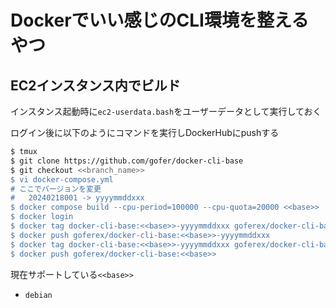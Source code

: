 # Dockerでいい感じのCLI環境を整えるやつ


## EC2インスタンス内でビルド

インスタンス起動時に`ec2-userdata.bash`をユーザーデータとして実行しておく

ログイン後に以下のようにコマンドを実行しDockerHubにpushする
```sh
$ tmux
$ git clone https://github.com/gofer/docker-cli-base
$ git checkout <<branch_name>>
$ vi docker-compose.yml
# ここでバージョンを変更
#   20240218001 -> yyyymmddxxx
$ docker compose build --cpu-period=100000 --cpu-quota=20000 <<base>>
$ docker login
$ docker tag docker-cli-base:<<base>>-yyyymmddxxx goferex/docker-cli-base:<<base>>-yyyymmddxxx
$ docker push goferex/docker-cli-base:<<base>>-yyyymmddxxx
$ docker tag docker-cli-base:<<base>>-yyyymmddxxx goferex/docker-cli-base:<<base>>
$ docker push goferex/docker-cli-base:<<base>>
```

現在サポートしている`<<base>>`
- `debian`
